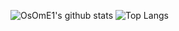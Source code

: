 ![OsOmE1's github stats](https://github-readme-stats.vercel.app/api?username=OsOmE1&include_all_commits=true&count_private=true&show_icons=true&hide_border=true&bg_color=0d1117&title_color=58a6ff&text_color=8b949e&icon_color=8b949e)
![Top Langs](https://github-readme-stats.vercel.app/api/top-langs/?username=OsOmE1&layout=compact&hide_border=true&bg_color=0d1117&title_color=58a6ff&text_color=8b949e&icon_color=8b949e)
